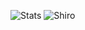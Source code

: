 ![Stats](https://github-readme-stats.vercel.app/api?username=anuraghazra&show_icons=true&theme=dark)
![Shiro]()
